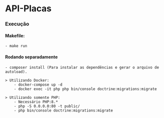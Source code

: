 # API-Placas
### Execução
####  Makefile:
    - make run
#### Rodando separadamente
    - composer install (Para instalar as dependências e gerar o arquivo de autoload).

    > Utilizando Docker:
        - docker-compose up -d
        - docker exec -it php php bin/console doctrine:migrations:migrate 
  
    > Utilizando somente PHP:
        - Necessário PHP:8.*
        - php -S 0.0.0.0:80 -t public/
        - php bin/console doctrine:migrations:migrate 
